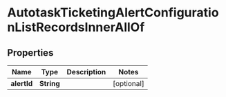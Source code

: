 

# AutotaskTicketingAlertConfigurationListRecordsInnerAllOf


## Properties

| Name | Type | Description | Notes |
|------------ | ------------- | ------------- | -------------|
|**alertId** | **String** |  |  [optional] |



